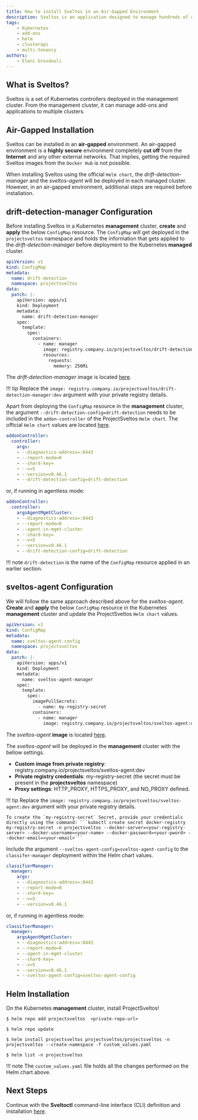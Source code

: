 ```yaml
---
title: How to install Sveltos in an Air-Gapped Environment
description: Sveltos is an application designed to manage hundreds of clusters by providing declarative cluster APIs. Learn here how to install Sveltos.
tags:
    - Kubernetes
    - add-ons
    - helm
    - clusterapi
    - multi-tenancy
authors:
    - Eleni Grosdouli
---
```


## What is Sveltos?

Sveltos is a set of Kubernetes controllers deployed in the management cluster. From the management cluster, it can manage add-ons and applications to multiple clusters.

## Air-Gapped Installation

Sveltos can be installed in an **air-gapped** environment. An air-gapped environment is a **highly secure** environment completely **cut off** from the **Internet** and any other external networks. That implies, getting the required Sveltos images from the `Docker Hub` is not possible.

When installing Sveltos using the official `Helm chart`, the *drift-detection-manager* and the *sveltos-agent* will be deployed in each managed cluster. However, in an air-gapped environment, additional steps are required before installation.

## drift-detection-manager Configuration

Before installing Sveltos in a Kubernetes **management** cluster, **create** and **apply** the below `ConfigMap` resource. The `ConfigMap` will get deployed in the `projectsveltos` namespace and holds the information that gets applied to the *drift-detection-manager* before deployment to the Kubernetes **managed** cluster.

```yaml
apiVersion: v1
kind: ConfigMap
metadata:
  name: drift-detection
  namespace: projectsveltos
data:
  patch: |-
    apiVersion: apps/v1
    kind: Deployment
    metadata:
      name: drift-detection-manager
    spec:
      template:
        spec:
          containers:
            - name: manager
              image: registry.company.io/projectsveltos/drift-detection-manager:dev
              resources:
                requests:
                  memory: 256Mi
```

The *drift-detection-manager* image is located [here](https://hubgw.docker.com/layers/projectsveltos/drift-detection-manager/dev/images/sha256-d31b3d57ee446ab216d7b925f35ef3da50de5161dff17ce2ef7c35f5bdd9c539).

!!! tip
    Replace the `image: registry.company.io/projectsveltos/drift-detection-manager:dev` argument with your private registry details.

Apart from deploying the `ConfigMap` resource in the **management** cluster, the argument `--drift-detection-config=drift-detection` needs to be included in the `addon-controller` of the ProjectSveltos `Helm chart`. The official `Helm chart` values are located [here](https://github.com/projectsveltos/helm-charts/blob/main/charts/projectsveltos/values.yaml).

```yaml hl_lines="9"
addonController:
  controller:
    args:
    - --diagnostics-address=:8443
    - --report-mode=0
    - --shard-key=
    - --v=5
    - --version=v0.46.1
    - --drift-detection-config=drift-detection
```

or, if running in agentless mode:

```yaml hl_lines="10"
addonController:
  controller:
    argsAgentMgmtCluster:
    - --diagnostics-address=:8443
    - --report-mode=0
    - --agent-in-mgmt-cluster
    - --shard-key=
    - --v=5
    - --version=v0.46.1
    - --drift-detection-config=drift-detection
```

!!! note
    `drift-detection` is the name of the `ConfigMap` resource applied in an earlier section.

## sveltos-agent Configuration

We will follow the same approach described above for the *sveltos-agent*. **Create** and **apply** the below `ConfigMap` resource in the Kubernetes **management** cluster and update the ProjectSveltos `Helm chart` values.

```yaml
apiVersion: v1
kind: ConfigMap
metadata:
  name: sveltos-agent-config
  namespace: projectsveltos
data:
  patch: |-
    apiVersion: apps/v1
    kind: Deployment
    metadata:
      name: sveltos-agent-manager
    spec:
      template:
        spec:
          imagePullSecrets:
            - name: my-registry-secret
          containers:
            - name: manager
              image: registry.company.io/projectsveltos/sveltos-agent:dev
```

The *sveltos-agent* **image** is located [here](https://hubgw.docker.com/layers/projectsveltos/sveltos-agent/dev/images/sha256-d2c23f55e4585e9cfd103547bd238aef42f8cedb1d8ca23600bd393710669b37).

The *sveltos-agent* will be deployed in the **management** cluster with the bellow settings.

- **Custom image from private registry**: registry.company.io/projectsveltos/sveltos-agent:dev
- **Private registry credentials**: my-registry-secret (the secret must be present in the **projectsveltos** namespace)
- **Proxy settings**: HTTP_PROXY, HTTPS_PROXY, and NO_PROXY defined.

!!! tip
    Replace the `image: registry.company.io/projectsveltos/sveltos-agent:dev` argument with your private registry details.

    To create the `my-registry-secret` Secret, provide your credentials directly using the command: ```kubectl create secret docker-registry my-registry-secret -n projectsveltos --docker-server=<your-registry-server> --docker-username=<your-name> --docker-password=<your-pword> --docker-email=<your-email>```

Include the argument `--sveltos-agent-config=sveltos-agent-config` to the `classifer-manager` deployment within the Helm chart values.

```yaml hl_lines="8"
classifierManager:
  manager:
    args:
    - --diagnostics-address=:8443
    - --report-mode=0
    - --shard-key=
    - --v=5
    - --version=v0.46.1
```

or, if running in agentless mode:

```yaml hl_lines="10"
classifierManager:
  manager:
    argsAgentMgmtCluster:
    - --diagnostics-address=:8443
    - --report-mode=0
    - --agent-in-mgmt-cluster
    - --shard-key=
    - --v=5
    - --version=v0.46.1    
    - --sveltos-agent-config=sveltos-agent-config
```

## Helm Installation

On the Kubernetes **management** cluster, install ProjectSveltos!

```
$ helm repo add projectsveltos  <private-repo-url>

$ helm repo update

$ helm install projectsveltos projectsveltos/projectsveltos -n projectsveltos --create-namespace -f custom_values.yaml

$ helm list -n projectsveltos
```

!!! note
    The `custom_values.yaml` file holds all the changes performed on the Helm chart above.

## Next Steps

Continue with the **Sveltoctl** command-line interface (CLI) definition and installation [here](../sveltosctl/sveltosctl.md).
